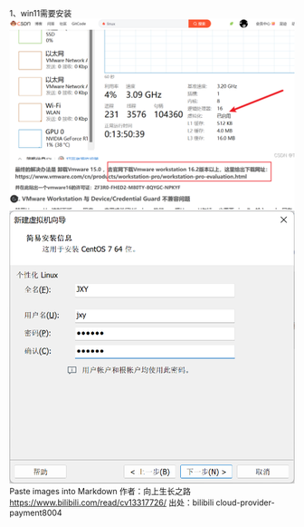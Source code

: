 
1、win11需要安装
![img.png](img.png)
![img_1.png](img_1.png)
Paste images into Markdown 作者：向上生长之路 https://www.bilibili.com/read/cv13317726/ 出处：bilibili
cloud-provider-payment8004